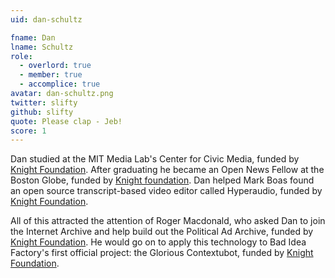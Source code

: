 ```yaml
---
uid: dan-schultz

fname: Dan
lname: Schultz
role:
  - overlord: true
  - member: true
  - accomplice: true
avatar: dan-schultz.png
twitter: slifty
github: slifty
quote: Please clap - Jeb!
score: 1
---
```

Dan studied at the MIT Media Lab's Center for Civic Media, funded by [Knight Foundation](https://knightfoundation.org/).  After graduating he became an Open News Fellow at the Boston Globe, funded by [Knight foundation](https://knightfoundation.org/).  Dan helped Mark Boas found an open source transcript-based video editor called Hyperaudio, funded by [Knight Foundation](https://knightfoundation.org/).

All of this attracted the attention of Roger Macdonald, who asked Dan to join the Internet Archive and help build out the Political Ad Archive, funded by [Knight Foundation](https://knightfoundation.org/).  He would go on to apply this technology to Bad Idea Factory's first official project: the Glorious Contextubot, funded by [Knight Foundation](https://knightfoundation.org/).

